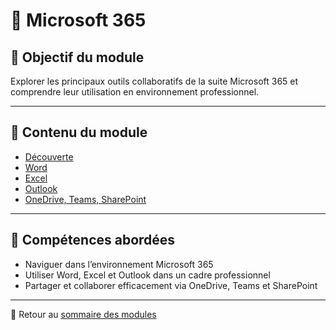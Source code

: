 # 📘 Microsoft 365

## 🎯 Objectif du module

Explorer les principaux outils collaboratifs de la suite Microsoft 365 et comprendre leur utilisation en environnement professionnel.

---

## 📄 Contenu du module

- [Découverte](../../010-microsoft365/01-découverte/découverte.md)
- [Word](../../010-microsoft365/02-word/word.md)
- [Excel](../../010-microsoft365/03-excel/excel.md)
- [Outlook](../../010-microsoft365/04-outlook/outlook.md)
- [OneDrive, Teams, SharePoint](../../010-microsoft365/05-onedrive-teams-sharepoint/onedrive-teams-sharepoint.md)

---

## 📌 Compétences abordées

- Naviguer dans l’environnement Microsoft 365
- Utiliser Word, Excel et Outlook dans un cadre professionnel
- Partager et collaborer efficacement via OneDrive, Teams et SharePoint

---

🔗 Retour au [sommaire des modules](../../modules.md)
